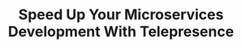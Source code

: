 ---
title: Speed Up Your Microservices Development With Telepresence
tags: [External Post, Microservices, Kubernetes, Testing]
style: fill
color: secondary
description: Learn how to use the open-source Telepresence tool to help with microservice testing.
external_url: https://dzone.com/articles/speed-up-your-microservices-development-with-telep
---